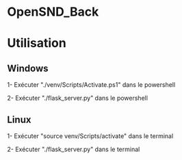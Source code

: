 # OpenSND_Back


# Utilisation
## Windows
1- Exécuter "./venv/Scripts/Activate.ps1" dans le powershell

2- Exécuter "./flask_server.py" dans le powershell

## Linux
1- Exécuter "source venv/Scripts/activate" dans le terminal

2- Exécuter "./flask_server.py" dans le terminal
